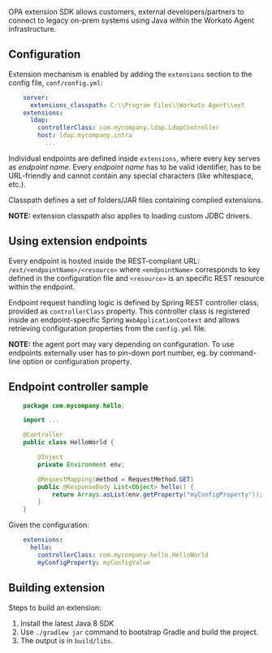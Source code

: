 
OPA extension SDK allows customers, external developers/partners to connect to legacy on-prem systems using Java within the Workato Agent infrastructure.


## Configuration

Extension mechanism is enabled by adding the `extensions` section to the config file, `conf/config.yml`:

```yml
    server:
      extensions_classpath: C:\\Program Files\\Workato Agent\\ext
    extensions:
      ldap:
        controllerClass: com.mycompany.ldap.LdapController
        host: ldap.mycompany.intra
          ...
```

Individual endpoints are defined inside `extensions`, where every key serves as _endpoint name_. Every _endpoint name_ has to be valid identifier, has to be URL-friendly and cannot contain any special characters (like whitespace, etc.).

Classpath defines a set of folders/JAR files containing compiled extensions.

**NOTE:** extension classpath also applies to loading custom JDBC drivers.

## Using extension endpoints

Every endpoint is hosted inside the REST-compliant URL: `/ext/<endpointName>/<resource>` where `<endpointName>` corresponds to key defined in the configuration file and `<resource>` is an specific REST resource within the endpoint.

Endpoint request handling logic is defined by Spring REST controller class, provided as `controllerClass` property. This controller class is registered inside an endpoint-specific Spring `WebApplicationContext` and allows retrieving configuration properties from the `config.yml` file.

**NOTE:** the agent port may vary depending on configuration. To use endpoints externally user has to pin-down port number, eg. by command-line option or configuration property.

## Endpoint controller sample

```java
    package com.mycompany.hello;

    import ...

    @Controller
    public class HelloWorld {

        @Inject
        private Environment env;

        @RequestMapping(method = RequestMethod.GET)
        public @ResponseBody List<Object> hello() {
            return Arrays.asList(env.getProperty("myConfigProperty"));
        }
    }
```

Given the configuration:

```yml
    extensions:
      hello:
        controllerClass: com.mycompany.hello.HelloWorld
        myConfigProperty: myConfigValue
 ```

## Building extension

Steps to build an extension:

1. Install the latest Java 8 SDK
1. Use `./gradlew jar` command to bootstrap Gradle and build the project.
1. The output is in `build/libs`.


